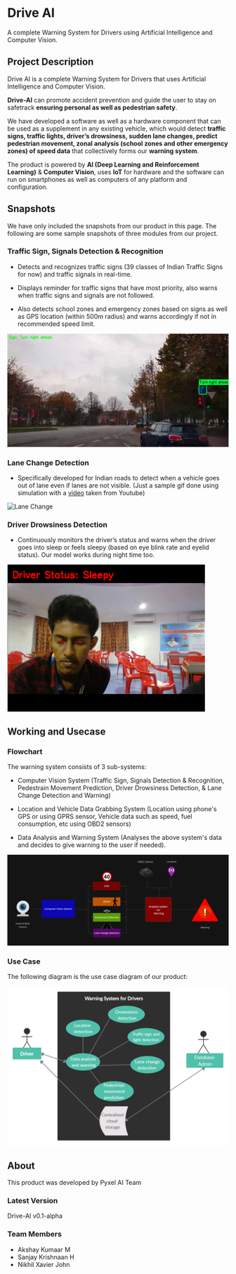 # Drive AI

A complete Warning System for Drivers using Artificial Intelligence and Computer Vision.

## Project Description

Drive AI is a complete Warning System for Drivers that uses Artificial Intelligence and Computer Vision.

**Drive-AI** can promote accident prevention and guide the user to stay on safetrack **ensuring personal as well as pedestrian safety**.

We have developed a software as well as a hardware component that can be used as a supplement in any existing vehicle, which would detect **traffic signs, traffic lights, driver’s drowsiness, sudden lane changes, predict pedestrian movement, zonal analysis (school zones and other emergency zones) of speed data** that collectively forms our **warning system**. 

The product is powered by **AI (Deep Learning and Reinforcement Learning)** & **Computer Vision**, uses **IoT** for hardware and the software can run on smartphones as well as computers of any platform and configuration.

## Snapshots

We have only included the snapshots from our product in this page. The following are some sample snapshots of three modules from our project. 

### Traffic Sign, Signals Detection & Recognition

* Detects and recognizes traffic signs (39 classes of Indian Traffic Signs for now) and traffic signals in real-time.

* Displays reminder for traffic signs that have most priority, also warns when traffic signs and signals are not followed.

* Also detects school zones and emergency zones based on signs as well as GPS location (within 500m radius)  and warns accordingly if not in recommended speed limit.

![Traffic Sign and Light](images/traffic.png)

### Lane Change Detection

* Specifically developed for Indian roads to detect when a vehicle goes out of lane even if lanes are not visible. (Just a sample gif done using simulation with a [video](https://www.youtube.com/watch?v=430xUtcvFFE&t=10s) taken from Youtube)

![Lane Change](images/lane.gif)

### Driver Drowsiness Detection

* Continuously monitors the driver’s status and warns when the driver goes into sleep or feels sleepy (based on eye blink rate and eyelid status). Our model works during night time too.

![Drowsiness](images/drowsy.png)

## Working and Usecase

### Flowchart

The warning system consists of 3 sub-systems:

* Computer Vision System (Traffic Sign, Signals Detection & Recognition, Pedestrain Movement Prediction, Driver Drowsiness Detection, & Lane Change Detection and Warning)

* Location and Vehicle Data Grabbing System (Location using phone's GPS or using GPRS sensor, Vehicle data such as speed, fuel consumption, etc using OBD2 sensors)

* Data Analysis and Warning System (Analyses the above system's data and decides to give warning to the user if needed).

![Flow Chart](images/flow.png)

### Use Case 

The following diagram is the use case diagram of our product:

![Use Case](images/use_case.png)

## About

This product was developed by Pyxel AI Team

### Latest Version

Drive-AI v0.1-alpha

### Team Members

* Akshay Kumaar M
* Sanjay Krishnaan H
* Nikhil Xavier John
